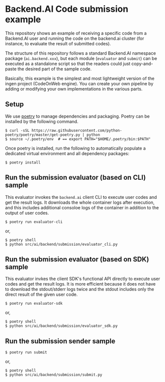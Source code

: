 # Backend.AI Code submission example

This repository shows an example of receiving a specific code from a Backend.AI user and
running the code on the backend.ai cluster (for instance, to evaluate the result of submitted codes).

The structure of this repository follows a standard Backend.AI namespace package (`ai.backend.xxx`),
but each module (`evaluator` and `submit`) can be executed as a standalone script so that
the readers could just copy-and-paste the desired part of the sample code.

Basically, this example is the simplest and most lightweight version of the ingen project (CodeOnWeb engine). 
You can create your own pipeline by adding or modifying your own implementations in the various parts.


## Setup

We use [poetry](https://github.com/python-poetry/poetry) to manage dependencies and packaging.
Poetry can be installed by the following command.

```console
$ curl -sSL https://raw.githubusercontent.com/python-poetry/poetry/master/get-poetry.py | python
$ source ~/.poetry/env  # == export PATH="$HOME/.poetry/bin:$PATH"
```

Once poetry is installed, run the following to automatically populate a dedicated virtual
environment and all dependency packages:

```console
$ poetry install
```


## Run the submission evaluator (based on CLI) sample

This evaluator invokes the `backend.ai` client CLI to execute user codes and get the result logs.
It downloads the whole container logs after execution, and this includes additional consoloe
logs of the container in addition to the output of user codes.

```shell
$ poetry run evaluator-cli
```
or,
```console
$ poetry shell
$ python src/ai/backend/submission/evaluator_cli.py
```


## Run the submission evaluator (based on SDK) sample

This evaluator invkes the client SDK's functional API directly to execute user codes and get the
result logs.  It is more efficient because it does not have to download the stdout/stderr logs
twice and the stdout includes only the direct result of the given user code.

```shell
$ poetry run evaluator-sdk
```
or,
```console
$ poetry shell
$ python src/ai/backend/submission/evaluator_sdk.py
```


## Run the submission sender sample

```console
$ poetry run submit
```
or,
```console
$ poetry shell
$ python src/ai/backend/submission/submit.py
```
